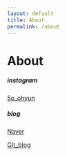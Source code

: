 ```yaml
---
layout: default
title: About
permalink: /about
---
```

# About

<h5> instagram </h5>

[5o_ohyun](https://www.instagram.com/5o_ohyun/?hl=ko)

<h5> blog </h5>

[Naver](https://blog.naver.com/leeso226)
  
[Git_blog](https://5ohyun.github.io)